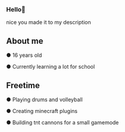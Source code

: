 ### Hello👋

nice you made it to my description

## About me



● 16 years old

● Currently learning a lot for school

## Freetime



● Playing drums and volleyball

● Creating minecraft plugins

● Building tnt cannons for a small gamemode

<!--
**Stupidus2/Stupidus2** is a ✨ _special_ ✨ repository because its `README.md` (this file) appears on your GitHub profile.

Here are some ideas to get you started:

- 🔭 I’m currently working on ...
- 🌱 I’m currently learning ...
- 👯 I’m looking to collaborate on ...
- 🤔 I’m looking for help with ...
- 💬 Ask me about ...
- 📫 How to reach me: ...
- 😄 Pronouns: ...
- ⚡ Fun fact: ...
-->
